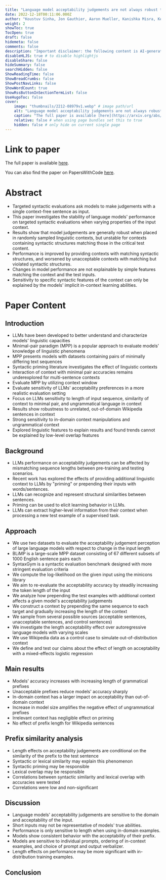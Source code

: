 ```yaml
---
title: "Language model acceptability judgements are not always robust to context"
date: 2022-12-18T00:11:06.000Z
author: "Koustuv Sinha, Jon Gauthier, Aaron Mueller, Kanishka Misra, Keren Fuentes and 2 others"
weight: 2
showToc: true
TocOpen: true
draft: false
hidemeta: false
comments: false
description: "Important disclaimer: the following content is AI-generated, please make sure to fact check the presented information by reading the full paper."
disableHLJS: true # to disable highlightjs
disableShare: false
hideSummary: false
searchHidden: false
ShowReadingTime: false
ShowBreadCrumbs: false
ShowPostNavLinks: false
ShowWordCount: true
ShowRssButtonInSectionTermList: false
UseHugoToc: false
cover:
    image: "thumbnails/2212-08979v1.webp" # image path/url
    alt: "Language model acceptability judgements are not always robust to context" # alt text
    caption: "The full paper is available [here](https://arxiv.org/abs/2212.08979)." # display caption under cover
    relative: false # when using page bundles set this to true
    hidden: false # only hide on current single page
---
```


# Link to paper
The full paper is available [here](https://arxiv.org/abs/2212.08979).

You can also find the paper on PapersWithCode [here](https://paperswithcode.com/paper/language-model-acceptability-judgements-are).

# Abstract
- Targeted syntactic evaluations ask models to make judgements with a single context-free sentence as input.
- This paper investigates the stability of language models' performance on targeted syntactic evaluations when varying properties of the input context.
- Results show that model judgements are generally robust when placed in randomly sampled linguistic contexts, but unstable for contexts containing syntactic structures matching those in the critical test content.
- Performance is improved by providing contexts with matching syntactic structures, and worsened by unacceptable contexts with matching but violated syntactic structures.
- Changes in model performance are not explainable by simple features matching the context and the test inputs.
- Sensitivity to specific syntactic features of the context can only be explained by the models' implicit in-context learning abilities.

# Paper Content

## Introduction
- LLMs have been developed to better understand and characterize models' linguistic capacities
- Minimal-pair paradigm (MPP) is a popular approach to evaluate models' knowledge of linguistic phenomena
- MPP presents models with datasets containing pairs of minimally differing text sequences
- Syntactic priming literature investigates the effect of linguistic contexts
- Interaction of context with minimal pair accuracies remains underexplored for multi-sentence contexts
- Evaluate MPP by utilizing context window
- Evaluate sensitivity of LLMs' acceptability preferences in a more realistic evaluation setting
- Focus on LLMs sensitivity to length of input sequence, similarity of context to minimal pair, and ungrammatical language in context
- Results show robustness to unrelated, out-of-domain Wikipedia sentences in context
- Strong sensitivity to in-domain context manipulations and ungrammatical context
- Explored linguistic features to explain results and found trends cannot be explained by low-level overlap features

## Background
- LLMs performance on acceptability judgements can be affected by mismatching sequence lengths between pre-training and testing scenarios.
- Recent work has explored the effects of providing additional linguistic context to LLMs by "priming" or prepending their inputs with words/sentences.
- LLMs can recognize and represent structural similarities between sentences.
- Priming can be used to elicit learning behavior in LLMs.
- LLMs can extract higher-level information from their context when processing a new test example of a supervised task.

## Approach
- We use two datasets to evaluate the acceptability judgement perception of large language models with respect to change in the input length
- BLiMP is a large-scale MPP dataset consisting of 67 different subsets of 1000 English sentence pairs each
- SyntaxGym is a syntactic evaluation benchmark designed with more stringent evaluation criteria
- We compute the log-likelihood on the given input using the minicons library
- We aim to re-evaluate the acceptability accuracy by steadily increasing the token length of the input
- We analyze how prepending the test examples with additional context affects a given model's acceptability judgements
- We construct a context by prepending the same sequence to each target and gradually increasing the length of the context
- We sample from several possible sources (acceptable sentences, unacceptable sentences, and control sentences)
- We investigate the length acceptability effect over autoregressive language models with varying scales
- We use Wikipedia data as a control case to simulate out-of-distribution context
- We define and test our claims about the effect of length on acceptability with a mixed-effects logistic regression

## Main results
- Models' accuracy increases with increasing length of grammatical prefixes
- Unacceptable prefixes reduce models' accuracy sharply
- In-domain context has a larger impact on acceptability than out-of-domain context
- Increase in model size amplifies the negative effect of ungrammatical prefixes
- Irrelevant context has negligible effect on priming
- No effect of prefix length for Wikipedia sentences

## Prefix similarity analysis
- Length effects on acceptability judgements are conditional on the similarity of the prefix to the test sentence
- Syntactic or lexical similarity may explain this phenomenon
- Syntactic priming may be responsible
- Lexical overlap may be responsible
- Correlations between syntactic similarity and lexical overlap with accuracies were tested
- Correlations were low and non-significant

## Discussion
- Language models' acceptability judgements are sensitive to the domain and acceptability of the input.
- Short inputs may not be representative of models' true abilities.
- Performance is only sensitive to length when using in-domain examples.
- Models show consistent behavior with the acceptability of their prefix.
- Models are sensitive to individual prompts, ordering of in-context examples, and choice of prompt and output verbalizer.
- Length effects on performance may be more significant with in-distribution training examples.

## Conclusion
